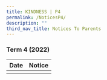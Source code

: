 ```yaml
---
title: KINDNESS | P4
permalink: /NoticesP4/
description: ""
third_nav_title: Notices To Parents
---
```


### Term 4 (2022)



| Date | Notice |
| --- | ----- |
|     |      |